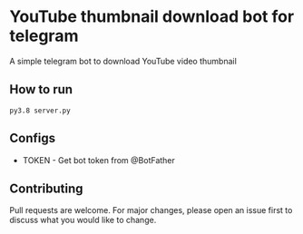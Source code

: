 # YouTube thumbnail download bot for telegram 

A simple telegram bot to download YouTube video thumbnail 

## How to run
```
py3.8 server.py
```

## Configs

* TOKEN  - Get bot token from @BotFather

## Contributing
Pull requests are welcome. For major changes, please open an issue first to discuss what you would like to change.
